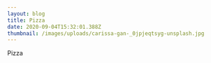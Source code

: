 ```yaml
---
layout: blog
title: Pizza
date: 2020-09-04T15:32:01.388Z
thumbnail: /images/uploads/carissa-gan-_0jpjeqtsyg-unsplash.jpg
---
```

Pizza